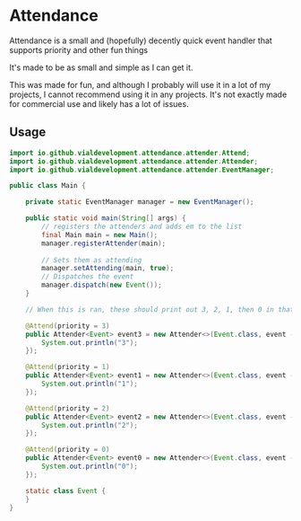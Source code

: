# Attendance
Attendance is a small and (hopefully) decently quick event handler that supports priority and other fun things

It's made to be as small and simple as I can get it.

This was made for fun, and although I probably will use it in a lot of my projects, I cannot recommend using it in any projects. It's not exactly made for commercial use and likely has a lot of issues.

## Usage
```java
import io.github.vialdevelopment.attendance.attender.Attend;
import io.github.vialdevelopment.attendance.attender.Attender;
import io.github.vialdevelopment.attendance.attender.EventManager;

public class Main {

    private static EventManager manager = new EventManager();

    public static void main(String[] args) {
        // registers the attenders and adds em to the list
        final Main main = new Main();
        manager.registerAttender(main);
        
        // Sets them as attending
        manager.setAttending(main, true);
        // Dispatches the event
        manager.dispatch(new Event());
    }

    // When this is ran, these should print out 3, 2, 1, then 0 in that order because of the priority

    @Attend(priority = 3)
    public Attender<Event> event3 = new Attender<>(Event.class, event -> {
        System.out.println("3");
    });

    @Attend(priority = 1)
    public Attender<Event> event1 = new Attender<>(Event.class, event -> {
        System.out.println("1");
    });

    @Attend(priority = 2)
    public Attender<Event> event2 = new Attender<>(Event.class, event -> {
        System.out.println("2");
    });

    @Attend(priority = 0)
    public Attender<Event> event0 = new Attender<>(Event.class, event -> {
        System.out.println("0");
    });

    static class Event {
    }
}
```

